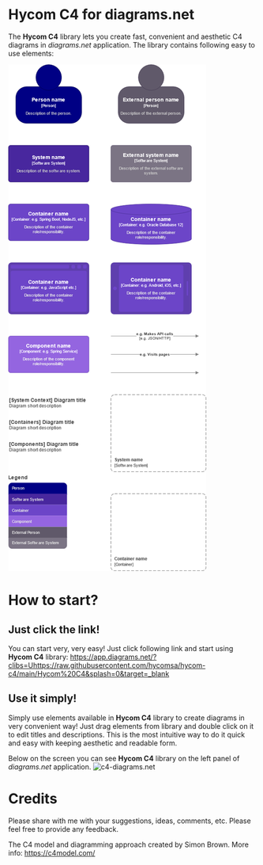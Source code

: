 # Hycom C4 for diagrams.net
The **Hycom C4** library lets you create fast, convenient and aesthetic C4 diagrams in *diagrams.net* application.
The library contains following easy to use elements:

![hycom-c4](/Hycom-C4.png)

# How to start?
## Just click the link!
You can start very, very easy! Just click following link and start using **Hycom C4** library: https://app.diagrams.net/?clibs=Uhttps://raw.githubusercontent.com/hycomsa/hycom-c4/main/Hycom%20C4&splash=0&target=_blank

## Use it simply!
Simply use elements available in **Hycom C4** library to create diagrams in very convenient way! Just drag elements from library and double click on it to edit titles and descriptions. This is the most intuitive way to do it quick and easy with keeping aesthetic and readable form.

Below on the screen you can see **Hycom C4** library on the left panel of *diagrams.net* application.
![c4-diagrams.net](/EasyC4-screen.png)


# Credits
Please share with me with your suggestions, ideas, comments, etc. Please feel free to provide any feedback.

The C4 model and diagramming approach created by Simon Brown. More info: https://c4model.com/

